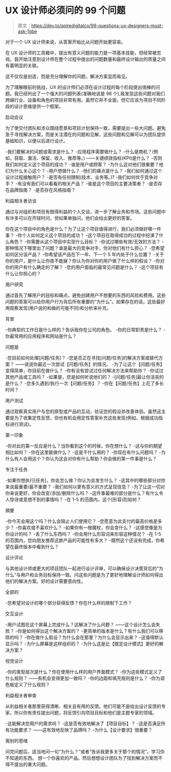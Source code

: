 # UX 设计师必须问的 99 个问题

> 原文：<https://dev.to/spiredigitalco/99-questions-ux-designers-must-ask-1gbe>

对于一个 UX 设计师来说，从答案开始比从问题开始更容易。

在 UX 设计师的工具箱中，提出有意义问题的能力是一项基本技能，但经常被忽视。我开始注意到设计师在整个过程中提出的问题数量和最终设计输出的质量之间有着明显的关联。

这不仅仅是创造，而是充分理解你的问题，解决方案显而易见。

为了理解眼前的挑战，UX 的设计师们必须在设计过程的每个阶段提出很棒的问题。我已经列出了一个强大的问题列表(准确地说是 98 个),我发现这些问题对我们跨越行业、设备和角色的项目非常有用。虽然它并不全面，但它应该为项目不同阶段的设计思维提供一个框架。

启动会议

为了使交付团队和涉众围绕愿景和项目计划保持一致，需要提出一些大问题。避免急于寻找解决方案，而是关注潜在的问题和见解，这些问题和见解可以为团队提供基础知识，以便以后进行设计。

-我们要解决的问题或需求是什么？
-应用程序需要做什么？
-什么是商机？(例如，获取、激活、保留、收入、推荐等。)
——关键绩效指标(KPI)是什么？
-否则我们如何定义这个项目的成功？
-谁是用户或顾客？
-为什么这对他们很重要？他们为什么关心这个？
-用户想做什么？
-他们的痛点是什么？
-我们如何通过这个设计过程接触用户？
-是否有任何限制(技术、业务等。)?
-我们如何优于竞争对手？
-有没有我们可以看看的相关产品？
-谁是这个项目的主要决策者？
-是否存在品牌指南？
-是否存在风格指南？

利益相关者访谈

通过与对组织和项目有既得利益的个人交谈，进一步了解业务和市场。这些问题中有许多可以在开球时问，但如果单独问，他们会给出更好的答案。

你在这个项目中的角色是什么？为了让这个项目值得进行，我们必须做好哪一件事？
-你个人如何定义这个项目的成功？
-这个项目在取得成功的过程中扮演了什么角色？
-你需要从这个项目中实现什么目标？
-你试过哪些有效/无效的方法？
-那种情况下哪里出了问题？谁是最大的竞争对手，你对他们有什么担心？
-您希望如何区分该产品？
-你希望该产品在下一年、下一个 5 年内处于什么位置？
-关于你的用户，是什么让你夜不能寐？你认为你对你的用户做了什么样的假设？
-你对你的用户有什么确定的了解？
-您的用户面临的最常见问题是什么？
-这个项目有什么让你担心的？

用户研究

通过首先了解用户的目标和痛点，避免创建用户不想要的东西的风险和费用。这些问题的答案可以给你用户行为背后所有重要的“为什么”。如果存在的话，这些最好用观察发现(用户说的和做的可能不同)和分析来补充。

背景

-你典型的工作日是什么样的？告诉我你在公司的角色。
-你的日常职责是什么？
-你最常用的应用程序和网站是什么？

问题是

-您目前如何处理[问题/任务]？
-您是否正在寻找[问题/任务]的解决方案或替代方案？
——说说你最近一次尝试【问题/任务】的情况。
-为了让这个【问题/任务】变得简单，你目前在做什么？
-你有没有尝试过任何解决方法来帮助你？
-你试过其他产品或工具吗？
-如果是，您是如何听说他们的？
-[问题/任务]最让你沮丧的是什么？
-您多久遇到/执行一次【问题/任务】？
-你在【问题/任务】上花了多长时间？

用户测试

通过观察真实用户与您的原型或产品的互动，验证您的假设并改善体验。虽然这主要是为了收集定性反馈，但也有机会用定性答案补充这些发现(例如，根据成功指标进行测试)。

第一印象

-你对此的第一反应是什么？当你看到这个的时候，你在想什么？
-这与你的期望相比如何？
-你在这里能做什么？
-这是干什么用的？
-你现在有什么问题吗？
-为什么有人会用这个？你认为这会对你有什么帮助？你会做的第一件事是什么？

专注于任务

-如果你想执行[任务]，你会怎么做？你认为会发生什么？
-这其中的哪些部分对你来说最重要/最不重要？
-我们如何以更有意义的方式呈现信息？
-为了让这一切对你来说更好，你会改变/添加/删除什么吗？
-这件事最难的部分是什么？有什么令人惊讶或意想不到的事情吗？
-在 1-5 的范围内，这个[形容词]如何？

摘要

-你今天会用这个吗？什么会阻止人们使用它？
-您愿意为此支付的最高价格是多少？
-你喜欢或不喜欢什么？
-如果你有一根魔杖，你会变什么？
-这感觉像是为你设计的吗？
-丢了什么东西吗？
-你会用什么形容词来形容这种情况？
-在 1-5 的范围内，您向朋友推荐这款产品的可能性有多大？
-既然这个还没有完成，你希望在最终版本中看到什么？

设计评论

与其他设计师或更大的项目团队一起进行设计评审，可以确保设计决策背后的“为什么”与用户和业务目标保持一致。问这些问题是为了更好地理解设计师如何得出他们的解决方案。好的设计需要意向性。

全部的

-您希望对设计的哪个部分获得反馈？你在什么样的限制下工作？

交互设计

-用户试图在这个屏幕上完成什么？这解决了什么问题？
——这个设计怎么会失败？
-你是如何得出这个解决方案的？
-更简单的版本是什么？有什么我们可以移除的吗？
-你在做什么假设？为什么会在那里？为什么会显示出来？
-这值得默认显示吗？
-为什么屏幕是这样组织的？
-为什么这是比【既定设计模式】更好的解决方案？

视觉设计

-你的类型层次是什么？你在使用什么样的用户界面模式？
-你为这些模式定义了什么规则？
——有机会变得更加一致吗？
-你的边距和填充规则是什么？
-你为调色板定义了什么规则？

利益相关者审查

从利益相关者那里获得清晰、相关且有用的反馈。他们可能不是给出设计反馈的专家，所以你有责任提出问题，将反馈引向项目目标和他们是主题专家的领域。

-这能解决您用户的需求吗？
-这是否有效地解决了【项目目标】？
-这是否满足所有功能要求？
——这有效地反映了品牌吗？
-为什么【设计要求】很重要？

离别的思绪

问完问题后，适当地问一句“为什么？”或者“告诉我更多关于那个的情况”。学习你不知道的东西。
想一个你喜欢的产品。然后想想设计团队为了找到解决方案而不得不提出的重大问题。